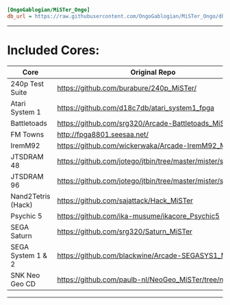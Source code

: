 ```ini
[OngoGablogian/MiSTer_Ongo]
db_url = https://raw.githubusercontent.com/OngoGablogian/MiSTer_Ongo/db/db.json.zip
```
----

# Included Cores:
| Core | Original Repo |
| --- | --- |
| 240p Test Suite    | https://github.com/burabure/240p_MiSTer/                   |
| Atari System 1     | https://github.com/d18c7db/atari_system1_fpga              |
| Battletoads        | https://github.com/srg320/Arcade-Battletoads_MiSTer        |
| FM Towns           | http://fpga8801.seesaa.net/                                |
| IremM92            | https://github.com/wickerwaka/Arcade-IremM92_MiSTer        |
| JTSDRAM 48         | https://github.com/jotego/jtbin/tree/master/mister/sdram48 |
| JTSDRAM 96         | https://github.com/jotego/jtbin/tree/master/mister/sdram96 |
| Nand2Tetris (Hack) | https://github.com/sajattack/Hack_MiSTer                   |
| Psychic 5          | https://github.com/ika-musume/ikacore_Psychic5             |
| SEGA Saturn        | https://github.com/srg320/Saturn_MiSTer                    |
| SEGA System 1 & 2  | https://github.com/blackwine/Arcade-SEGASYS1_MiSTer        |
| SNK Neo Geo CD     | https://github.com/paulb-nl/NeoGeo_MiSTer/tree/neocd       |

----

